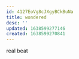 ```yaml
---
id: 4127EoVg8cJXgyBCkBuNa
title: wondered
desc: ''
updated: 1638599277146
created: 1638599270841
---
```



real beat
